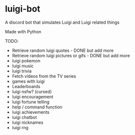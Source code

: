 # luigi-bot
A discord bot that simulates Luigi and Luigi related things

Made with Python

TODO:
- Retrieve random luigi quotes - DONE but add more
- Retrieve random luigi pictures or gifs - DONE but add more
- luigi pokemon
- luigi music
- luigi trivia
- Fetch videos from the TV series
- games with luigi
- Leaderboards
- luigi nsfw? (cursed)
- luigi encouragement
- luigi fortune telling
- help / command function
- luigi achievements
- luigi chatbot
- luigi nicknames
- luigi rng
